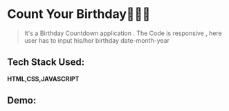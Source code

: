 # Count Your Birthday🎂🎈🎉
> It's a Birthday Countdown application . The Code is responsive , here user has to input his/her birthday date-month-year 

## Tech Stack Used:
**HTML,CSS,JAVASCRIPT**

## Demo:
